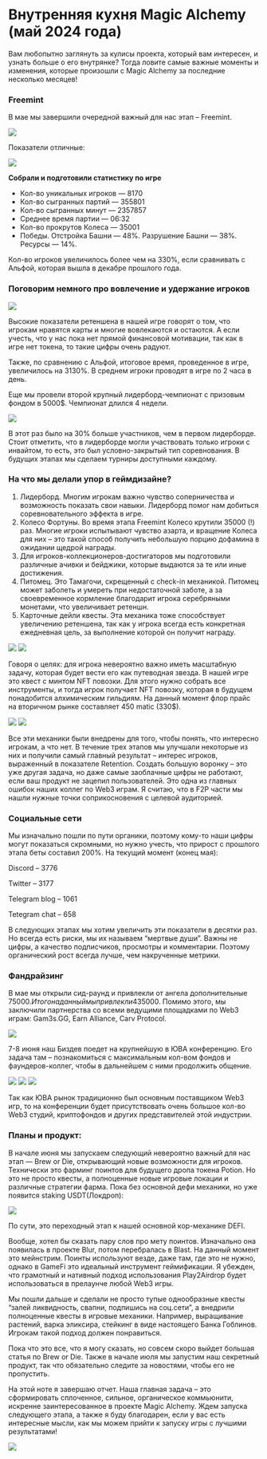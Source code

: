 # Внутренняя кухня Magic Alchemy (май 2024 года)

Вам любопытно заглянуть за кулисы проекта, который вам интересен, и узнать больше о его внутрянке? Тогда ловите самые важные моменты и изменения, которые произошли с Magic Alchemy за последние несколько месяцев!

### Freemint
В мае мы завершили очередной важный для нас этап – Freemint.

![](images/kyxnya1.2x.jpg)

Показатели отличные:

![](images/kyxnya2.2x.jpg)

**Собрали и подготовили статистику по игре**

- Кол-во уникальных игроков — 8170
- Кол-во сыгранных партий — 355801
- Кол-во сыгранных минут — 2357857
- Среднее время партии — 06:32
- Кол-во прокрутов Колеса — 35001
- Победы. Отстройка Башни — 48%. Разрушение Башни — 38%. Ресурсы — 14%.

Кол-во игроков увеличилось более чем на 330%, если сравнивать с Альфой, которая вышла в декабре прошлого года.

### Поговорим немного про вовлечение и удержание игроков
![](images/kyxnya3.2x.png)

Высокие показатели ретеншена в нашей игре говорят о том, что игрокам нравятся карты и многие вовлекаются и остаются. А если учесть, что у нас пока нет прямой финансовой мотивации, так как в игре нет токена, то такие цифры очень радуют.

Также, по сравнению с Альфой, итоговое время, проведенное в игре, увеличилось на 3130%. В среднем игроки проводят в игре по 2 часа в день.

Еще мы провели второй крупный лидерборд-чемпионат с призовым фондом в 5000$. Чемпионат длился 4 недели.

![](images/kyxnya4.2x.png)

В этот раз было на 30% больше участников, чем в первом лидерборде. Стоит отметить, что в лидерборде могли участвовать только игроки с инвайтом, то есть, это был условно-закрытый тип соревнования. В будущих этапах мы сделаем турниры доступными каждому.

### На что мы делали упор в геймдизайне?
1. Лидерборд. Многим игрокам важно чувство соперничества и возможность показать свои навыки. Лидерборд помог нам добиться соревновательного эффекта в игре.
2. Колесо Фортуны. Во время этапа Freemint Колесо крутили 35000 (!) раз. Многие игроки испытывают чувство азарта, и вращение Колеса для них – это такой способ получить небольшую порцию дофамина в ожидании щедрой награды.
3. Для игроков-коллекционеров-достигаторов мы подготовили различные ачивки и бейджики, которые выдаются за те или иные достижения.
4. Питомец. Это Тамагочи, скрещенный с check-in механикой. Питомец может заболеть и умереть при недостаточной заботе, а за своевременное кормление благодарит игрока серебряными монетами, что увеличивает ретеншн.
5. Карточные дейли квесты. Эта механика тоже способствует увеличению ретеншена, так как у игрока всегда есть конкретная ежедневная цель, за выполнение которой он получит награду.

![](images/kyxnya5.2x.png)
![](images/kyxnya6.2x.png)

Говоря о целях: для игрока невероятно важно иметь масштабную задачу, которая будет вести его как путеводная звезда. В нашей игре это квест с минтом NFT повозки. Для этого нужно собрать все инструменты, и тогда игрок получает NFT повозку, которая в будущем понадобится алхимическим гильдиям. На данный момент флор прайс на вторичном рынке составляет 450 matic (330$).

![](images/kyxnya7.2x.png)
![](images/kyxnya8.2x.png)

Все эти механики были внедрены для того, чтобы понять, что интересно игрокам, а что нет. В течение трех этапов мы улучшали некоторые из них и получили самый главный результат – интерес игроков, выраженный в показателе Retention. Создать большую воронку – это уже другая задача, но даже самые заоблачные цифры не работают, если ваш продукт не зацепил пользователей. Это одна из главных ошибок наших коллег по Web3 играм. Я считаю, что в F2P части мы нашли нужные точки соприкосновения с целевой аудиторией.

### Социальные сети
Мы изначально пошли по пути органики, поэтому кому-то наши цифры могут показаться скромными, но нужно учесть, что прирост с прошлого этапа беты составил 200%. На текущий момент (конец мая):

Discord – 3776

Twitter – 3177

Telegram blog – 1061

Tetegram chat – 658

В следующих этапах мы хотим увеличить эти показатели в десятки раз. Но всегда есть риски, мы их называем “мертвые души”. Важны не цифры, а качество подписчиков, просмотры и комментарии. Поэтому органический рост всегда лучше, чем накрученные метрики.

### Фандрайзинг
В мае мы открыли сид-раунд и привлекли от ангела дополнительные 75000$. Итого на данный мы привлекли 435000$. Помимо этого, мы заключили партнерства со всеми ведущими площадками по Web3 играм: Gam3s.GG, Earn Alliance, Carv Protocol.

![](images/kyxnya9.2x.png)

7-8 июня наш Биздев поедет на крупнейшую в ЮВА конференцию. Его задача там – познакомиться с максимальным кол-вом фондов и фаундеров-коллег, чтобы в дальнейшем с ними продолжить общение.

![](images/kyxnya10.2x.png)
![](images/kyxnya11.2x.png)
![](images/kyxnya12.2x.png)

Так как ЮВА рынок традиционно был основным поставщиком Web3 игр, то на конференции будет присутствовать очень большое кол-во Web3 студий, криптофондов и других представителей этой индустрии.

### Планы и продукт:
В начале июня мы запускаем следующий невероятно важный для нас этап — Brew or Die, открывающий новые возможности для игроков. Технически это фарминг поинтов для будущего дропа токена Potion. Но это не просто квесты, а полноценные новые игровые локации и различные стратегии фарма. Пока без основной дефи механики, но уже появится staking USDT(Локдроп):

![](images/kyxnya13.2x.png)

По сути, это переходный этап к нашей основной кор-механике DEFI.

Вообще, хотел бы сказать пару слов про мету поинтов. Изначально она появилась в проекте Blur, потом перебралась в Blast. На данный момент это мейнстрим. Поинты используют везде, даже там, где это не нужно, однако в GameFi это идеальный инструмент геймификации. Я убежден, что грамотный и нативный подход использования Play2Airdrop будет использоваться в прелаунче любой Web3 игры.

Мы пошли дальше и сделали не просто тупые однообразные квесты “залей ликвидность, свапни, подпишись на соц.сети”, а внедрили полноценные квесты в игровые механики. Например, выращивание растений, варка эликсира, стейкинг в виде настоящего Банка Гоблинов. Игрокам такой подход должен понравиться.

Пока что это все, что я могу сказать, но совсем скоро выйдет большая статья по Brew or Die. Также в начале июля мы запустим наш секретный продукт, так что обязательно следите за новостями, чтобы его не пропустить.

На этой ноте я завершаю отчет. Наша главная задача – это сформировать сплоченное, сильное, органическое коммьюнити, искренне заинтересованное в проекте Magic Alchemy. Ждем запуска следующего этапа, а также я буду благодарен, если у вас есть интересные мысли, как мы можем прийти к запуску игры с лучшими результатами!

![](images/kyxnya14.2x.png)